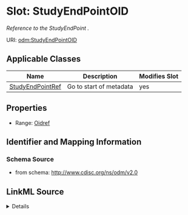 # Slot: StudyEndPointOID


_Reference to the StudyEndPoint ._



URI: [odm:StudyEndPointOID](http://www.cdisc.org/ns/odm/v2.0/StudyEndPointOID)



<!-- no inheritance hierarchy -->




## Applicable Classes

| Name | Description | Modifies Slot |
| --- | --- | --- |
[StudyEndPointRef](StudyEndPointRef.md) | Go to start of metadata |  yes  |







## Properties

* Range: [Oidref](Oidref.md)





## Identifier and Mapping Information







### Schema Source


* from schema: http://www.cdisc.org/ns/odm/v2.0




## LinkML Source

<details>
```yaml
name: StudyEndPointOID
description: Reference to the StudyEndPoint .
from_schema: http://www.cdisc.org/ns/odm/v2.0
rank: 1000
alias: StudyEndPointOID
domain_of:
- StudyEndPointRef
range: oidref

```
</details>